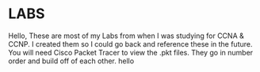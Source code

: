 # LABS
Hello, These are most of my Labs from when I was studying for CCNA & CCNP.
I created them so I could go back and reference these in the future.
You will need Cisco Packet Tracer to view the .pkt files.
They go in number order and build off of each other. 
hello